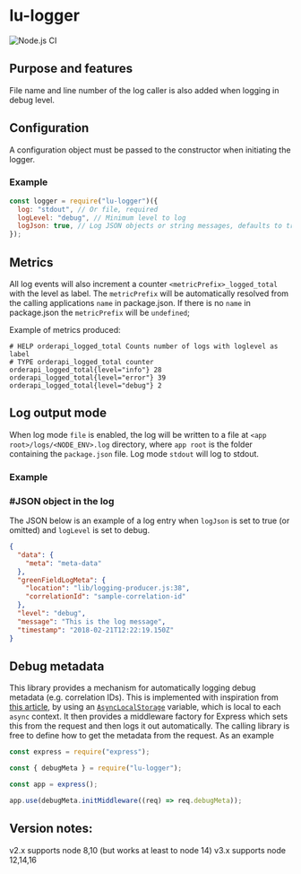 # lu-logger

![Node.js CI](https://github.com/BonnierNews/lu-logger/actions/workflows/nodejs.yml/badge.svg)

## Purpose and features

File name and line number of the log caller is also added when logging in debug level.

## Configuration

A configuration object must be passed to the constructor when initiating the logger.

### Example

```js
const logger = require("lu-logger")({
  log: "stdout", // Or file, required
  logLevel: "debug", // Minimum level to log
  logJson: true, // Log JSON objects or string messages, defaults to true
});
```

## Metrics

All log events will also increment a counter `<metricPrefix>_logged_total` with the level as label.
The `metricPrefix` will be automatically resolved from the calling applications `name` in package.json.
If there is no `name` in package.json the `metricPrefix` will be `undefined`;

Example of metrics produced:

```
# HELP orderapi_logged_total Counts number of logs with loglevel as label
# TYPE orderapi_logged_total counter
orderapi_logged_total{level="info"} 28
orderapi_logged_total{level="error"} 39
orderapi_logged_total{level="debug"} 2
```

## Log output mode

When log mode `file` is enabled, the log will be written to a file at `<app root>/logs/<NODE_ENV>.log` directory, where `app root` is the folder containing the `package.json` file.
Log mode `stdout` will log to stdout.

### Example

### #JSON object in the log

The JSON below is an example of a log entry when `logJson` is set to true (or omitted) and `logLevel` is set to debug.

```json
{
  "data": {
    "meta": "meta-data"
  },
  "greenFieldLogMeta": {
    "location": "lib/logging-producer.js:38",
    "correlationId": "sample-correlation-id"
  },
  "level": "debug",
  "message": "This is the log message",
  "timestamp": "2018-02-21T12:22:19.150Z"
}
```

## Debug metadata

This library provides a mechanism for automatically logging debug metadata (e.g. correlation IDs).
This is implemented with inspiration from [this article](https://dev.to/elmatella/my-logging-strategy-for-express-1mk8),
by using an [`AsyncLocalStorage`](https://nodejs.org/api/async_context.html#class-asynclocalstorage) variable,
which is local to each `async` context.
It then provides a middleware factory for Express which sets this from the request and then logs it out automatically.
The calling library is free to define how to get the metadata from the request.
As an example

```js
const express = require("express");

const { debugMeta } = require("lu-logger");

const app = express();

app.use(debugMeta.initMiddleware((req) => req.debugMeta));
```

## Version notes:

v2.x supports node 8,10 (but works at least to node 14)
v3.x supports node 12,14,16
